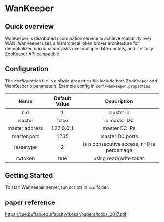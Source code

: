 # WanKeeper

## Quick overview

WanKeeper is distributed coordination service to achieve scalability over WAN. WanKeeper uses a hierarchical token broker architecture for decentralized coordination tasks over multiple data-centers, and it is fully ZooKeeper API compatible.

## Configuration

The configuration file is a single properties file include both ZooKeeper and WanKeeper's parameters. Example config in `conf/wankeeper.properties`.


|      Name      | Default Value |                 Description                |
|:--------------:|:-------------:|:------------------------------------------:|
|       cid      |       1       | cluster id                                 |
|     master     |     false     | is master DC                               |
| master.address |   127.0.0.1   | master DC IPs                              |
|   master.port  |      1735     | master DC ports                            |
|    leasetype   |       2       | is n consecutive access, n=0 is percentage |
|     rwtoken    |      true     | using read/write token                     |



## Getting Started

To start WanKeeper server, run scripts in `bin` folder.

## paper reference

https://cse.buffalo.edu/faculty/tkosar/papers/icdcs_2017.pdf 

